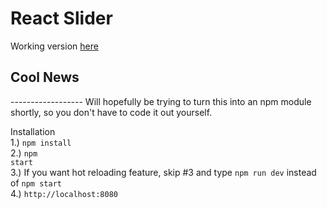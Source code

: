 <h1> React Slider</h1>
<p>Working version <a href="https://react-slider.herokuapp.com/" target="_blank">here</a></p>

<h2>Cool News</h2>
------------------
Will hopefully be trying to turn this into an npm module shortly, so you don't have to code it out yourself.

Installation<br>
1.) <code>npm install</code> <br>
2.) <code>npm start</code> <br>
3.) If you want hot reloading feature, skip #3 and type <code>npm run dev</code> instead of <code>npm start</code><br />
4.) <code>http://localhost:8080</code>
